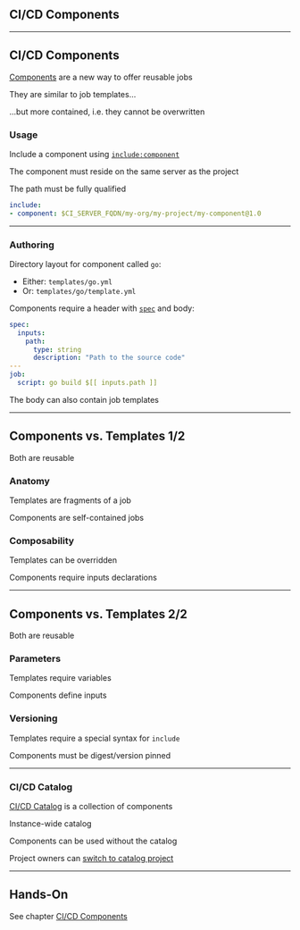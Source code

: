 <!-- .slide: id="gitlab_components" class="vertical-center" -->

<i class="fa-duotone fa-box-open-full fa-8x" style="float: right; color: grey;"></i>

## CI/CD Components

---

## CI/CD Components

<i class="fa-duotone fa-solid fa-4x fa-sparkles"></i> <!-- .element: style="float: right;" -->

[Components](https://docs.gitlab.com/ee/ci/components/) are a new way to offer reusable jobs

They are similar to job templates...

...but more contained, i.e. they cannot be overwritten

### Usage

Include a component using [`include:component`](https://docs.gitlab.com/ee/ci/yaml/#includecomponent)

The component must reside on the same server as the project

The path must be fully qualified

```yaml
include:
- component: $CI_SERVER_FQDN/my-org/my-project/my-component@1.0
```

---

### Authoring

Directory layout for component called `go`:
- Either: `templates/go.yml`
- Or: `templates/go/template.yml`

Components require a header with [`spec`](https://docs.gitlab.com/ee/ci/yaml/#spec) and body:

  ```yaml
  spec:
    inputs:
      path:
        type: string
        description: "Path to the source code"
  ---
  job:
    script: go build $[[ inputs.path ]]
  ```

The body can also contain job templates

---

## Components vs. Templates 1/2

<i class="fa-duotone fa-solid fa-4x fa-scale-balanced"></i> <!-- .element: style="float: right;" -->

Both are reusable

### Anatomy

Templates are fragments of a job

Components are self-contained jobs

### Composability

Templates can be overridden

Components require inputs declarations

---

## Components vs. Templates 2/2

<i class="fa-duotone fa-solid fa-4x fa-scale-balanced"></i> <!-- .element: style="float: right;" -->

Both are reusable

### Parameters

Templates require variables

Components define inputs

### Versioning

Templates require a special syntax for `include`

Components must be digest/version pinned

---

### CI/CD Catalog

<i class="fa-duotone fa-solid fa-4x fa-book-sparkles"></i> <!-- .element: style="float: right;" -->

[CI/CD Catalog](https://docs.gitlab.com/ee/ci/components/#cicd-catalog) is a collection of components

Instance-wide catalog

Components can be used without the catalog

Project owners can [switch to catalog project](https://docs.gitlab.com/ee/ci/components/#set-a-component-project-as-a-catalog-project)

---

## Hands-On

See chapter [CI/CD Components](/hands-on/2025-05-14/300_components/exercise/)
